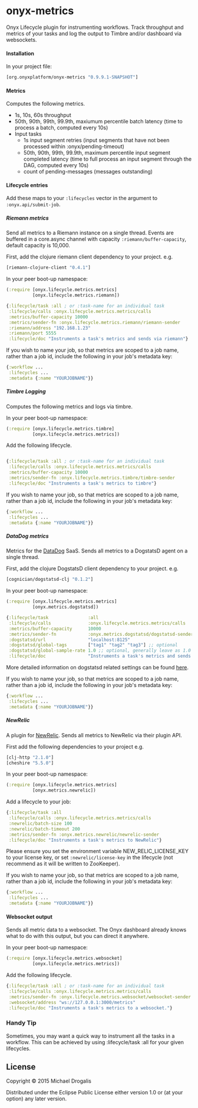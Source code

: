 # onyx-metrics

Onyx Lifecycle plugin for instrumenting workflows. Track throughput and metrics of your tasks and log the output to Timbre and/or dashboard via websockets.

#### Installation

In your project file:

```clojure
[org.onyxplatform/onyx-metrics "0.9.9.1-SNAPSHOT"]
```

#### Metrics

Computes the following metrics.
* 1s, 10s, 60s throughput
* 50th, 90th, 99th, 99.9th, maxiumum percentile batch latency (time to process a batch, computed every 10s)
* Input tasks
  * 1s input segment retries (input segments that have not been processed within :onyx/pending-timeout)
  * 50th, 90th, 99th, 99.9th, maximum percentile input segment completed latency (time to full process an input segment through the DAG, computed every 10s)
  * count of pending-messages (messages outstanding) 

#### Lifecycle entries

Add these maps to your `:lifecycles` vector in the argument to `:onyx.api/submit-job`.

##### Riemann metrics


Send all metrics to a Riemann instance on a single thread. Events are buffered in a core.async channel with capacity `:riemann/buffer-capacity`, default capacity is 10,000.

First, add the clojure riemann client dependency to your project. e.g.
```clojure
[riemann-clojure-client "0.4.1"]
```

In your peer boot-up namespace:

```clojure
(:require [onyx.lifecycle.metrics.metrics]
          [onyx.lifecycle.metrics.riemann])
```

```clojure
{:lifecycle/task :all ; or :task-name for an individual task
 :lifecycle/calls :onyx.lifecycle.metrics.metrics/calls
 :metrics/buffer-capacity 10000
 :metrics/sender-fn :onyx.lifecycle.metrics.riemann/riemann-sender
 :riemann/address "192.168.1.23"
 :riemann/port 5555
 :lifecycle/doc "Instruments a task's metrics and sends via riemann"}
```

If you wish to name your job, so that metrics are scoped to a job name, rather
than a job id, include the following in your job's metadata key:

```clojure
{:workflow ...
 :lifecycles ...
 :metadata {:name "YOURJOBNAME"}}
```

##### Timbre Logging

Computes the following metrics and logs via timbre.

In your peer boot-up namespace:

```clojure
(:require [onyx.lifecycle.metrics.timbre]
          [onyx.lifecycle.metrics.metrics])
```

Add the following lifecycle.

```clojure

{:lifecycle/task :all ; or :task-name for an individual task
 :lifecycle/calls :onyx.lifecycle.metrics.metrics/calls
 :metrics/buffer-capacity 10000
 :metrics/sender-fn :onyx.lifecycle.metrics.timbre/timbre-sender
 :lifecycle/doc "Instruments a task's metrics to timbre"}
```

If you wish to name your job, so that metrics are scoped to a job name, rather
than a job id, include the following in your job's metadata key:

```clojure
{:workflow ...
 :lifecycles ...
 :metadata {:name "YOURJOBNAME"}}
```

##### DataDog metrics

Metrics for the [DataDog](https://www.datadoghq.com/) SaaS. Sends all metrics to a DogstatsD agent on a single thread.

First, add the clojure DogstatsD client dependency to your project. e.g.
```clojure
[cognician/dogstatsd-clj "0.1.2"] 
```
In your peer boot-up namespace:

```clojure
(:require [onyx.lifecycle.metrics.metrics]
          [onyx.metrics.dogstatsd])
```

```clojure
{:lifecycle/task               :all
 :lifecycle/calls              :onyx.lifecycle.metrics.metrics/calls
 :metrics/buffer-capacity      10000
 :metrics/sender-fn            :onyx.metrics.dogstatsd/dogstatsd-sender
 :dogstatsd/url                "localhost:8125"
 :dogstatsd/global-tags        ["tag1" "tag2" "tag3"] ;; optional 
 :dogstatsd/global-sample-rate 1.0 ;; optional, generally leave as 1.0 as message volume is small
 :lifecycle/doc                "Instruments a task's metrics and sends to a datadog agent"}
```

More detailed information on dogstatsd related settings can be found
[here](https://github.com/Cognician/dogstatsd-clj).

If you wish to name your job, so that metrics are scoped to a job name, rather
than a job id, include the following in your job's metadata key:

```clojure
{:workflow ...
 :lifecycles ...
 :metadata {:name "YOURJOBNAME"}}
```

##### NewRelic 

A plugin for [NewRelic](http://newrelic.com/). Sends all metrics to NewRelic via their plugin API.

First add the following dependencies to your project e.g.

```clojure
[clj-http "2.1.0"]
[cheshire "5.5.0"]
```

In your peer boot-up namespace:

```clojure
(:require [onyx.lifecycle.metrics.metrics]
          [onyx.metrics.newrelic])
```

Add a lifecycle to your job:

```clojure
{:lifecycle/task :all
 :lifecycle/calls :onyx.lifecycle.metrics.metrics/calls
 :newrelic/batch-size 100
 :newrelic/batch-timeout 200
 :metrics/sender-fn :onyx.metrics.newrelic/newrelic-sender
 :lifecycle/doc "Instruments a task's metrics to NewRelic"}
```

Please ensure you set the environment variable NEW_RELIC_LICENSE_KEY to your license
key, or set `:newrelic/license-key` in the lifecycle (not recommend as it will
be written to ZooKeeper).

If you wish to name your job, so that metrics are scoped to a job name, rather
than a job id, include the following in your job's metadata key:

```clojure
{:workflow ...
 :lifecycles ...
 :metadata {:name "YOURJOBNAME"}}
```

#### Websocket output

Sends all metric data to a websocket. The Onyx dashboard already knows what to do with this output, but you can direct it anywhere.

In your peer boot-up namespace:

```clojure
(:require [onyx.lifecycle.metrics.websocket]
          [onyx.lifecycle.metrics.metrics])
```

Add the following lifecycle.


```clojure
{:lifecycle/task :all ; or :task-name for an individual task
 :lifecycle/calls :onyx.lifecycle.metrics.metrics/calls
 :metrics/sender-fn :onyx.lifecycle.metrics.websocket/websocket-sender
 :websocket/address "ws://127.0.0.1:3000/metrics"
 :lifecycle/doc "Instruments a task's metrics to a websocket."}
```



### Handy Tip

Sometimes, you may want a quick way to instrument all the tasks in a workflow.
This can be achieved by using :lifecycle/task :all for your given lifecycles.


## License

Copyright © 2015 Michael Drogalis

Distributed under the Eclipse Public License either version 1.0 or (at
your option) any later version.
